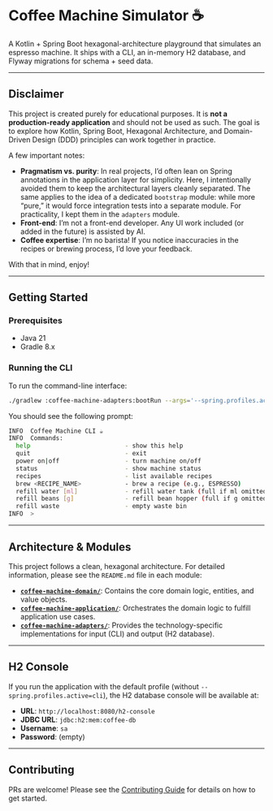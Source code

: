 # Coffee Machine Simulator ☕

A Kotlin + Spring Boot hexagonal-architecture playground that simulates an espresso machine. It ships with a CLI, an
in-memory H2 database, and Flyway migrations for schema + seed data.

---

## Disclaimer

This project is created purely for educational purposes.
It is **not a production-ready application** and should not be used as such.
The goal is to explore how Kotlin, Spring Boot, Hexagonal Architecture,
and Domain-Driven Design (DDD) principles can work together in practice.

A few important notes:

- **Pragmatism vs. purity**: In real projects, I’d often lean on Spring annotations in the application layer for
  simplicity. Here, I intentionally avoided them to keep the architectural layers cleanly separated. The same applies to
  the idea of a dedicated `bootstrap` module: while more “pure,” it would force integration tests into a separate module.
  For practicality, I kept them in the `adapters` module.
- **Front-end**: I’m not a front-end developer. Any UI work included (or added in the future) is assisted by AI.
- **Coffee expertise**: I’m no barista! If you notice inaccuracies in the recipes or brewing process, I’d love your feedback.

With that in mind, enjoy!

---

## Getting Started

### Prerequisites

- Java 21
- Gradle 8.x

### Running the CLI

To run the command-line interface:

```bash
./gradlew :coffee-machine-adapters:bootRun --args='--spring.profiles.active=cli'
```

You should see the following prompt:

```bash
INFO  Coffee Machine CLI ☕️
INFO  Commands:
  help                          - show this help
  quit                          - exit
  power on|off                  - turn machine on/off
  status                        - show machine status
  recipes                       - list available recipes
  brew <RECIPE_NAME>            - brew a recipe (e.g., ESPRESSO)
  refill water [ml]             - refill water tank (full if ml omitted)
  refill beans [g]              - refill bean hopper (full if g omitted)
  refill waste                  - empty waste bin
INFO  > 
```

---

## Architecture & Modules

This project follows a clean, hexagonal architecture. For detailed information, please see the `README.md` file in each
module:

- **[`coffee-machine-domain/`](coffee-machine-domain)**: Contains the core domain logic, entities, and value objects.
- **[`coffee-machine-application/`](coffee-machine-application)**: Orchestrates the domain logic to fulfill application
  use cases.
- **[`coffee-machine-adapters/`](coffee-machine-adapters)**: Provides the technology-specific implementations for
  input (CLI) and output (H2 database).

---

## H2 Console

If you run the application with the default profile (without `--spring.profiles.active=cli`), the H2 database console
will be available at:

- **URL**: `http://localhost:8080/h2-console`
- **JDBC URL**: `jdbc:h2:mem:coffee-db`
- **Username**: `sa`
- **Password**: (empty)

---

## Contributing

PRs are welcome! Please see the [Contributing Guide](.github/contributing.md) for details on how to get started.
